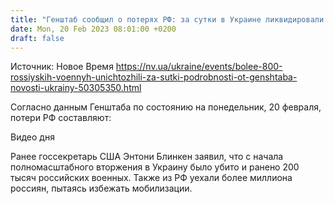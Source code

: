```yaml
---
title: "Генштаб сообщил о потерях РФ: за сутки в Украине ликвидировали более 800 оккупантов и сбили самолет"
date: Mon, 20 Feb 2023 08:01:00 +0200
draft: false
---
```

Источник: Новое Время https://nv.ua/ukraine/events/bolee-800-rossiyskih-voennyh-unichtozhili-za-sutki-podrobnosti-ot-genshtaba-novosti-ukrainy-50305350.html


Согласно данным Генштаба по состоянию на понедельник, 20 февраля, потери РФ составляют:

  Видео дня   

Ранее госсекретарь США Энтони Блинкен заявил, что с начала полномасштабного вторжения в Украину было убито и ранено 200 тысяч российских военных. Также из РФ уехали более миллиона россиян, пытаясь избежать мобилизации.
